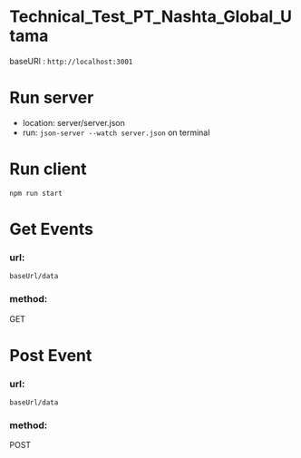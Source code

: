# Technical_Test_PT_Nashta_Global_Utama

baseURl : `http://localhost:3001`
# Run server
- location: server/server.json
- run: `json-server --watch server.json` on terminal

# Run client
    npm run start

# Get Events
   ### url: 
   `baseUrl/data`
   ### method: 
   GET
# Post Event
   ### url: 
   `baseUrl/data`
   ### method: 
   POST